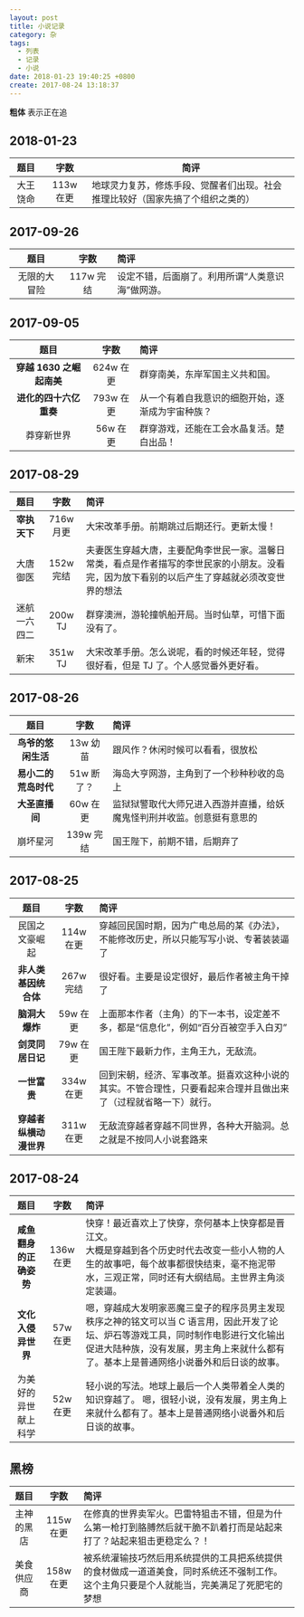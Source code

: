 ```yaml
---
layout: post
title: 小说记录
category: 杂
tags:
  - 列表
  - 记录
  - 小说
date: 2018-01-23 19:40:25 +0800
create: 2017-08-24 13:18:37
---
```


**粗体** 表示正在追

## 2018-01-23

|  题目  |   字数    | 简评                                      |
| :--: | :-----: | --------------------------------------- |
| 大王饶命 | 113w 在更 | 地球灵力复苏，修炼手段、觉醒者们出现。社会推理比较好（国家先搞了个组织之类的） |

## 2017-09-26

|   题目   |   字数    | 简评                        |
| :----: | :-----: | :------------------------ |
| 无限的大冒险 | 117w 完结 | 设定不错，后面崩了。利用所谓“人类意识海”做网游。 |


## 2017-09-05

|        题目         |   字数    | 简评                       |
| :---------------: | :-----: | :----------------------- |
| **穿越 1630 之崛起南美** | 624w 在更 | 群穿南美，东岸军国主义共和国。          |
|   **进化的四十六亿重奏**   | 793w 在更 | 从一个有着自我意识的细胞开始，逐渐成为宇宙种族？ |
|       莽穿新世界       | 56w 在更  | 群穿游戏，还能在工会水晶复活。楚白出品！     |

## 2017-08-29

|    题目    |   字数    | 简评                                       |
| :------: | :-----: | :--------------------------------------- |
| **宰执天下** | 716w 月更 | 大宋改革手册。前期跳过后期还行。更新太慢！                    |
|   大唐御医   | 152w 完结 | 夫妻医生穿越大唐，主要配角李世民一家。温馨日常类，看点是作者描写的李世民家的小朋友。没看完，因为放下看别的以后产生了穿越就必须改变世界的想法 |
|  迷航一六四二  | 200w TJ | 群穿澳洲，游轮撞帆船开局。当时仙草，可惜下面没有了。               |
|    新宋    | 351w TJ | 大宋改革手册。怎么说呢，看的时候还年轻，觉得很好看，但是 TJ 了。个人感觉番外更好看。 |

## 2017-08-26

|      题目      |   字数    | 简评                                  |
| :----------: | :-----: | :---------------------------------- |
| **鸟爷的悠闲生活**  | 13w 幼苗  | 跟风作？休闲时候可以看看，很放松                    |
| **易小二的荒岛时代** | 51w 断了？ | 海岛大亨网游，主角到了一个秒种秒收的岛上                |
|  **大圣直播间**   | 60w 在更  | 监狱狱警取代大师兄进入西游并直播，给妖魔鬼怪判刑并收监。创意挺有意思的 |
|     崩坏星河     | 139w 完结 | 国王陛下，前期不错，后期弃了                      |

## 2017-08-25

|      题目       |   字数    | 简评                                       |
| :-----------: | :-----: | :--------------------------------------- |
|    民国之文豪崛起    | 114w 在更 | 穿越回民国时期，因为广电总局的某《办法》，不能修改历史，所以只能写写小说、专著装装逼了 |
| **非人类基因统合体**  | 267w 完结 | 很好看。主要是设定很好，最后作者被主角干掉了                   |
|   **脑洞大爆炸**   | 59w  在更 | 上面那本作者（主角）的下一本书，设定差不多，都是“信息化”，例如“百分百被空手入白刃” |
|  **剑灵同居日记**   | 79w  在更 | 国王陛下最新力作，主角王九，无敌流。                       |
|   **一世富贵**    | 334w 在更 | 回到宋朝，经济、军事改革。挺喜欢这种小说的其实。不管合理性，只要看起来合理并且做出来了（过程就省略一下）就行。 |
| **穿越者纵横动漫世界** | 311w 在更 | 无敌流穿越者穿越不同世界，各种大开脑洞。总之就是不按同人小说套路来        |

## 2017-08-24

|      题目       |   字数    | 简评                                       |
| :-----------: | :-----: | :--------------------------------------- |
| **咸鱼翻身的正确姿势** | 136w 在更 | 快穿！最近喜欢上了快穿，奈何基本上快穿都是晋江文。<br>大概是穿越到各个历史时代去改变一些小人物的人生的故事吧，每个故事都很快结束，毫不拖泥带水，三观正常，同时还有大纲结局。主世界主角淡定装逼。 |
|  **文化入侵异世界**  | 57w 在更  | 嗯，穿越成大发明家恶魔三皇子的程序员男主发现秩序之神的铭文可以当 C 语言用，因此开发了论坛、炉石等游戏工具，同时制作电影进行文化输出促进大陆种族，没有发展，男主角上来就什么都有了。基本上是普通网络小说番外和后日谈的故事。 |
|  为美好的异世献上科学   | 52w 在更  | 轻小说的写法。地球上最后一个人类带着全人类的知识穿越了。 嗯，很轻小说，没有发展，男主角上来就什么都有了。基本上是普通网络小说番外和后日谈的故事。 |

## 黑榜

|  题目   |   字数    | 简评                                       |
| :---: | :-----: | :--------------------------------------- |
| 主神的黑店 | 115w 在更 | 在修真的世界卖军火。巴雷特狙击不错，但是为什么第一枪打到胳膊然后就干脆不趴着打而是站起来打了？站起来狙击更稳定么？！ |
| 美食供应商 | 158w 在更 | 被系统灌输技巧然后用系统提供的工具把系统提供的食材做成一道道美食，同时系统还不强制工作。这个主角只要是个人就能当，完美满足了死肥宅的梦想 |
